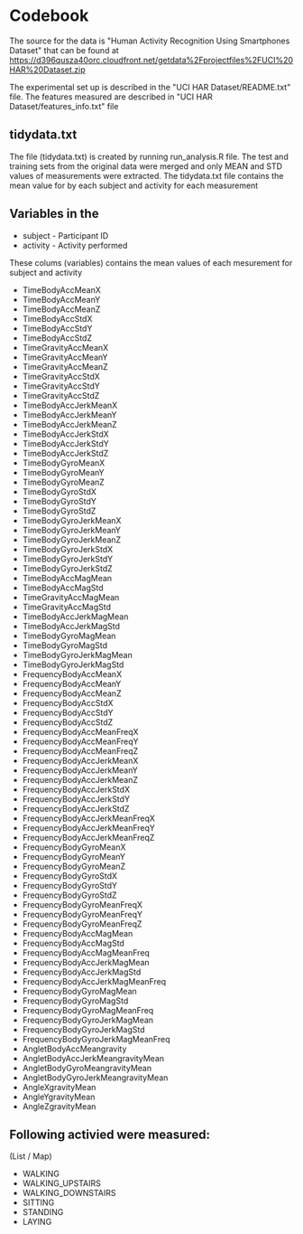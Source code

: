 # Codebook

The source for the data is "Human Activity Recognition Using Smartphones Dataset" that can be found at https://d396qusza40orc.cloudfront.net/getdata%2Fprojectfiles%2FUCI%20HAR%20Dataset.zip

The experimental set up is described in the "UCI HAR Dataset/README.txt" file. The features measured are described in "UCI HAR Dataset/features_info.txt" file

## tidydata.txt
 
The file (tidydata.txt) is created by running run_analysis.R file. The test and training sets from the original data were merged and only MEAN and STD values of measurements were extracted. The tidydata.txt file contains the mean value for by each subject and activity for each measurement


## Variables in the 

* subject - Participant ID
* activity - Activity performed

These colums (variables) contains the mean values of each mesurement for subject and activity
* TimeBodyAccMeanX
* TimeBodyAccMeanY
* TimeBodyAccMeanZ
* TimeBodyAccStdX
* TimeBodyAccStdY
* TimeBodyAccStdZ
* TimeGravityAccMeanX
* TimeGravityAccMeanY
* TimeGravityAccMeanZ
* TimeGravityAccStdX
* TimeGravityAccStdY
* TimeGravityAccStdZ
* TimeBodyAccJerkMeanX
* TimeBodyAccJerkMeanY
* TimeBodyAccJerkMeanZ
* TimeBodyAccJerkStdX
* TimeBodyAccJerkStdY
* TimeBodyAccJerkStdZ
* TimeBodyGyroMeanX
* TimeBodyGyroMeanY
* TimeBodyGyroMeanZ
* TimeBodyGyroStdX
* TimeBodyGyroStdY
* TimeBodyGyroStdZ
* TimeBodyGyroJerkMeanX
* TimeBodyGyroJerkMeanY
* TimeBodyGyroJerkMeanZ
* TimeBodyGyroJerkStdX
* TimeBodyGyroJerkStdY
* TimeBodyGyroJerkStdZ
* TimeBodyAccMagMean
* TimeBodyAccMagStd
* TimeGravityAccMagMean
* TimeGravityAccMagStd
* TimeBodyAccJerkMagMean
* TimeBodyAccJerkMagStd
* TimeBodyGyroMagMean
* TimeBodyGyroMagStd
* TimeBodyGyroJerkMagMean
* TimeBodyGyroJerkMagStd
* FrequencyBodyAccMeanX
* FrequencyBodyAccMeanY
* FrequencyBodyAccMeanZ
* FrequencyBodyAccStdX
* FrequencyBodyAccStdY
* FrequencyBodyAccStdZ
* FrequencyBodyAccMeanFreqX
* FrequencyBodyAccMeanFreqY
* FrequencyBodyAccMeanFreqZ
* FrequencyBodyAccJerkMeanX
* FrequencyBodyAccJerkMeanY
* FrequencyBodyAccJerkMeanZ
* FrequencyBodyAccJerkStdX
* FrequencyBodyAccJerkStdY
* FrequencyBodyAccJerkStdZ
* FrequencyBodyAccJerkMeanFreqX
* FrequencyBodyAccJerkMeanFreqY
* FrequencyBodyAccJerkMeanFreqZ
* FrequencyBodyGyroMeanX
* FrequencyBodyGyroMeanY
* FrequencyBodyGyroMeanZ
* FrequencyBodyGyroStdX
* FrequencyBodyGyroStdY
* FrequencyBodyGyroStdZ
* FrequencyBodyGyroMeanFreqX
* FrequencyBodyGyroMeanFreqY
* FrequencyBodyGyroMeanFreqZ
* FrequencyBodyAccMagMean
* FrequencyBodyAccMagStd
* FrequencyBodyAccMagMeanFreq
* FrequencyBodyAccJerkMagMean
* FrequencyBodyAccJerkMagStd
* FrequencyBodyAccJerkMagMeanFreq
* FrequencyBodyGyroMagMean
* FrequencyBodyGyroMagStd
* FrequencyBodyGyroMagMeanFreq
* FrequencyBodyGyroJerkMagMean
* FrequencyBodyGyroJerkMagStd
* FrequencyBodyGyroJerkMagMeanFreq
* AngletBodyAccMeangravity
* AngletBodyAccJerkMeangravityMean
* AngletBodyGyroMeangravityMean
* AngletBodyGyroJerkMeangravityMean
* AngleXgravityMean
* AngleYgravityMean
* AngleZgravityMean

## Following activied were measured:
(List / Map)

* WALKING
* WALKING_UPSTAIRS
* WALKING_DOWNSTAIRS
* SITTING
* STANDING
* LAYING


